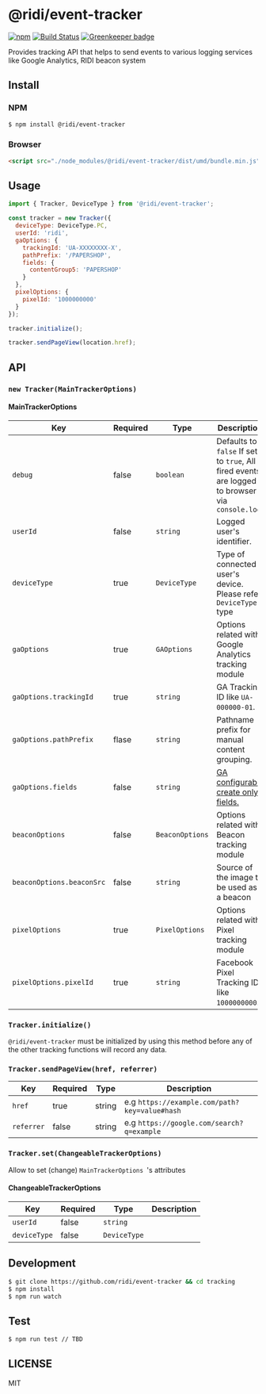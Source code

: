 # @ridi/event-tracker

[![npm](https://img.shields.io/npm/v/@ridi/event-tracker.svg)](https://www.npmjs.com/package/@ridi/event-tracker)
[![Build Status](https://travis-ci.org/ridi/event-tracker.svg?branch=master)](https://travis-ci.org/ridi/event-tracker)
[![Greenkeeper badge](https://badges.greenkeeper.io/ridi/event-tracker.svg)](https://greenkeeper.io/)

Provides tracking API that helps to send events to various logging services like Google Analytics, RIDI beacon system

## Install

### NPM
```bash
$ npm install @ridi/event-tracker
```

### Browser
```html
<script src="./node_modules/@ridi/event-tracker/dist/umd/bundle.min.js"></script>
```

## Usage

```javascript
import { Tracker, DeviceType } from '@ridi/event-tracker';

const tracker = new Tracker({
  deviceType: DeviceType.PC,
  userId: 'ridi',
  gaOptions: {
    trackingId: 'UA-XXXXXXXX-X',
    pathPrefix: '/PAPERSHOP',
    fields: {
      contentGroup5: 'PAPERSHOP'
    }
  },
  pixelOptions: {
    pixelId: '1000000000'
  }
});

tracker.initialize();

tracker.sendPageView(location.href);
```

## API

### `new Tracker(MainTrackerOptions)`

#### MainTrackerOptions

| Key                       | Required | Type            | Description                                                  |
| ------------------------- | -------- | --------------- | ------------------------------------------------------------ |
| `debug`                   | false    | `boolean`       | Defaults to `false`  If set to `true`, All fired events are logged to browser via `console.log` |
| `userId`                  | false    | `string`        | Logged user's identifier.                                    |
| `deviceType`              | true     | `DeviceType`    | Type of connected user's device. Please refer `DeviceType` type |
| `gaOptions`               | true     | `GAOptions`     | Options related with Google Analytics tracking module        |
| `gaOptions.trackingId`    | true     | `string`        | GA Tracking ID like `UA-000000-01`.                          |
| `gaOptions.pathPrefix`    | flase    | `string`        | Pathname prefix for manual content grouping.                          |
| `gaOptions.fields`        | false    | `string`        | [GA configurable create only fields.](https://developers.google.com/analytics/devguides/collection/analyticsjs/field-reference) |
| `beaconOptions`           | false    | `BeaconOptions` | Options related with Beacon tracking module                  |
| `beaconOptions.beaconSrc` | false    | `string`        | Source of the image to be used as a beacon                   |
| `pixelOptions`            | true     | `PixelOptions`  | Options related with Pixel tracking module                   |
| `pixelOptions.pixelId`    | true     | `string`        | Facebook Pixel Tracking ID like `1000000000`.                |

### `Tracker.initialize()`

`@ridi/event-tracker` must be initialized by using this method before any of the other tracking functions will record any data. 

### `Tracker.sendPageView(href, referrer)`

| Key        | Required | Type   | Description                                   |
| ---------- | -------- | ------ | --------------------------------------------- |
| `href`     | true     | string | e.g `https://example.com/path?key=value#hash` |
| `referrer` | false    | string | e.g `https://google.com/search?q=example`     |

### `Tracker.set(ChangeableTrackerOptions)`

Allow to set (change) `MainTrackerOptions `'s attributes

#### ChangeableTrackerOptions

| Key          | Required | Type         | Description |
| ------------ | -------- | ------------ | ----------- |
| `userId`     | false    | `string`     |             |
| `deviceType` | false    | `DeviceType` |             |



## Development

```bash
$ git clone https://github.com/ridi/event-tracker && cd tracking
$ npm install
$ npm run watch
```

## Test

```bash
$ npm run test // TBD
```

## LICENSE

MIT
